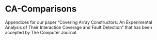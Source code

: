 # CA-Comparisons
Appendices for our paper “Covering Array Constructors: An Experimental Analysis of Their Interaction Coverage and Fault Detection” that has been accepted by The Computer Journal.

